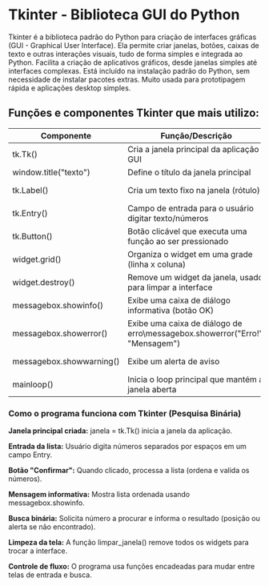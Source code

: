 # Tkinter - Biblioteca GUI do Python
Tkinter é a biblioteca padrão do Python para criação de interfaces gráficas (GUI - Graphical User Interface). Ela permite criar janelas, botões, caixas de texto e outras interações visuais, tudo de forma simples e integrada ao Python.
Facilita a criação de aplicativos gráficos, desde janelas simples até interfaces complexas.
Está incluído na instalação padrão do Python, sem necessidade de instalar pacotes extras.
Muito usada para prototipagem rápida e aplicações desktop simples.

## Funções e componentes Tkinter que mais utilizo:

Componente|Função/Descrição|Exemplo no código
---|---|---
tk.Tk()|Cria a janela principal da aplicação GUI|janela = tk.Tk()
window.title("texto")|Define o título da janela principal|janela.title("Pesquisa binária")
tk.Label()|Cria um texto fixo na janela (rótulo)|tk.Label(janela, text="MENU INICIAL").grid(...)
tk.Entry()|Campo de entrada para o usuário digitar texto/números|entry = tk.Entry(janela, width=30)
tk.Button()|Botão clicável que executa uma função ao ser pressionado|tk.Button(janela, text="Confirmar", command=...)
widget.grid()|Organiza o widget em uma grade (linha x coluna)|Usado para posicionar Labels, Entrys e Buttons.
widget.destroy()|Remove um widget da janela, usado para limpar a interface|limpar_janela() usa isso para limpar tudo.
messagebox.showinfo()|Exibe uma caixa de diálogo informativa (botão OK)|messagebox.showinfo("Título", "Mensagem")
messagebox.showerror()|Exibe uma caixa de diálogo de erro\messagebox.showerror("Erro!", "Mensagem")
messagebox.showwarning()|Exibe um alerta de aviso|messagebox.showwarning("Não encontrado", ...)
mainloop()|Inicia o loop principal que mantém a janela aberta|janela.mainloop()

### Como o programa funciona com Tkinter (Pesquisa Binária)
**Janela principal criada:**
janela = tk.Tk() inicia a janela da aplicação.

**Entrada da lista:**
Usuário digita números separados por espaços em um campo Entry.

**Botão "Confirmar":**
Quando clicado, processa a lista (ordena e valida os números).

**Mensagem informativa:**
Mostra lista ordenada usando messagebox.showinfo.

**Busca binária:**
Solicita número a procurar e informa o resultado (posição ou alerta se não encontrado).

**Limpeza da tela:**
A função limpar_janela() remove todos os widgets para trocar a interface.

**Controle de fluxo:**
O programa usa funções encadeadas para mudar entre telas de entrada e busca.